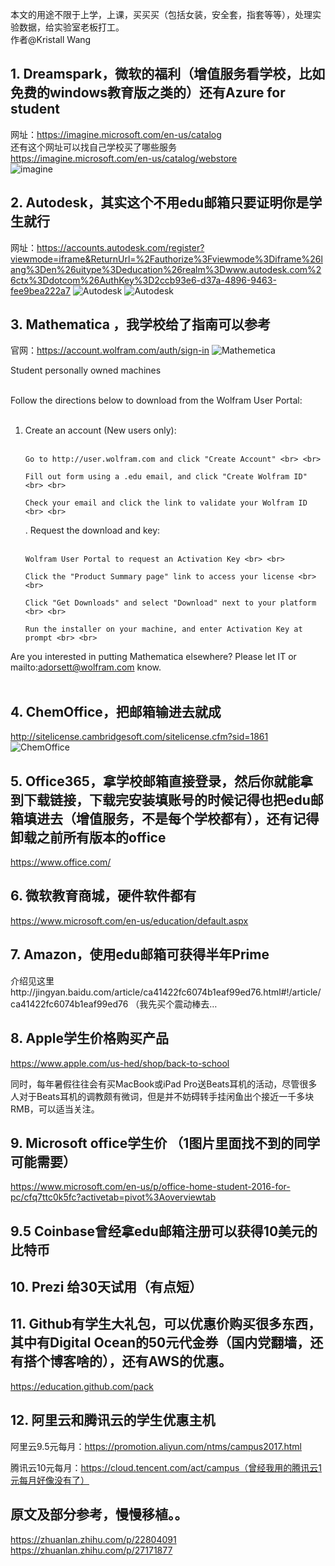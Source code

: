 本文的用途不限于上学，上课，买买买（包括女装，安全套，指套等等），处理实验数据，给实验室老板打工。<br>
作者@Kristall Wang <br>

## 1.	Dreamspark，微软的福利（增值服务看学校，比如免费的windows教育版之类的）还有Azure for student

网址：https://imagine.microsoft.com/en-us/catalog <br>
还有这个网址可以找自己学校买了哪些服务 <br>
https://imagine.microsoft.com/en-us/catalog/webstore <br>
![imagine](https://pic1.zhimg.com/80/v2-57b561a1fad983461b0e0acd08b4a484_hd.png)

## 2.	Autodesk，其实这个不用edu邮箱只要证明你是学生就行 

网址：https://accounts.autodesk.com/register?viewmode=iframe&ReturnUrl=%2Fauthorize%3Fviewmode%3Diframe%26lang%3Den%26uitype%3Deducation%26realm%3Dwww.autodesk.com%26ctx%3Ddotcom%26AuthKey%3D2ccb93e6-d37a-4896-9463-fee9bea222a7
![Autodesk](https://pic3.zhimg.com/80/v2-84aa99a54c795533d8510a2e1281e62a_hd.png)
![Autodesk](https://pic2.zhimg.com/80/v2-dcf5c2408114700b1580848e008d7015_hd.png)

## 3.	Mathematica ，我学校给了指南可以参考
官网：https://account.wolfram.com/auth/sign-in
![Mathemetica](https://pic4.zhimg.com/80/v2-0cd592bb283a0f7c8064dea670f63223_hd.png)

Student personally owned machines <br> <br>

Follow the directions below to download from the Wolfram User Portal: <br> <br>

1.	Create an account (New users only): <br> <br>

		Go to http://user.wolfram.com and click "Create Account" <br> <br>

		Fill out form using a .edu email, and click "Create Wolfram ID" <br> <br>
	
		Check your email and click the link to validate your Wolfram ID <br> <br>

	.	Request the download and key: <br> <br>

		Wolfram User Portal to request an Activation Key <br> <br>
	
		Click the "Product Summary page" link to access your license <br> <br>
	
		Click "Get Downloads" and select "Download" next to your platform <br> <br>
	
		Run the installer on your machine, and enter Activation Key at prompt <br> <br>

Are you interested in putting Mathematica elsewhere? Please let IT or mailto:adorsett@wolfram.com know. <br> <br>

## 4.	ChemOffice，把邮箱输进去就成

http://sitelicense.cambridgesoft.com/sitelicense.cfm?sid=1861
![ChemOffice](https://pic4.zhimg.com/80/v2-adc597a38f41f56451665f3d66f05653_hd.png)

## 5.	Office365，拿学校邮箱直接登录，然后你就能拿到下载链接，下载完安装填账号的时候记得也把edu邮箱填进去（增值服务，不是每个学校都有），还有记得卸载之前所有版本的office

https://www.office.com/

## 6.	微软教育商城，硬件软件都有 
https://www.microsoft.com/en-us/education/default.aspx

## 7.	Amazon，使用edu邮箱可获得半年Prime

介绍见这里http://jingyan.baidu.com/article/ca41422fc6074b1eaf99ed76.html#!/article/ca41422fc6074b1eaf99ed76     （我先买个震动棒去…

## 8.	Apple学生价格购买产品
https://www.apple.com/us-hed/shop/back-to-school

同时，每年暑假往往会有买MacBook或iPad Pro送Beats耳机的活动，尽管很多人对于Beats耳机的调教颇有微词，但是并不妨碍转手挂闲鱼出个接近一千多块RMB，可以适当关注。

## 9.	Microsoft office学生价 （1图片里面找不到的同学可能需要）

https://www.microsoft.com/en-us/p/office-home-student-2016-for-pc/cfq7ttc0k5fc?activetab=pivot%3Aoverviewtab

## 9.5	Coinbase曾经拿edu邮箱注册可以获得10美元的比特币

## 10.	Prezi 给30天试用（有点短）

## 11. Github有学生大礼包，可以优惠价购买很多东西，其中有Digital Ocean的50元代金券（国内党翻墙，还有搭个博客啥的），还有AWS的优惠。

https://education.github.com/pack

## 12. 阿里云和腾讯云的学生优惠主机

阿里云9.5元每月：https://promotion.aliyun.com/ntms/campus2017.html

腾讯云10元每月：https://cloud.tencent.com/act/campus（曾经我用的腾讯云1元每月好像没有了）










































































## 原文及部分参考，慢慢移植。。


https://zhuanlan.zhihu.com/p/22804091 <br>
https://zhuanlan.zhihu.com/p/27171877 <br>

